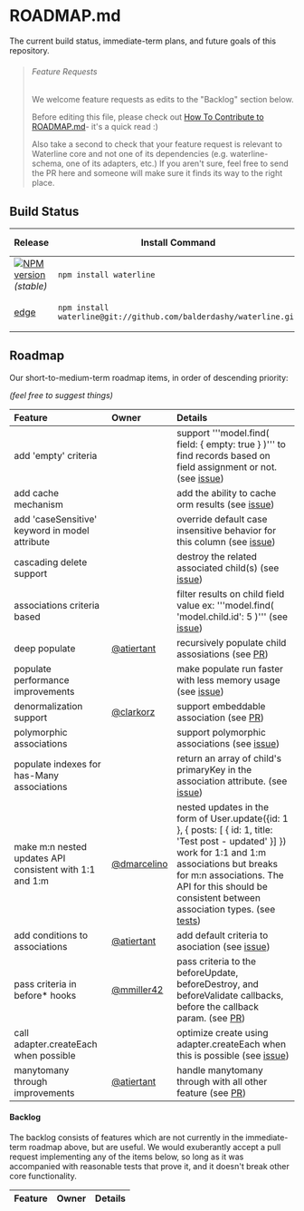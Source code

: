 # ROADMAP.md

The current build status, immediate-term plans, and future goals of this repository.

> ###### Feature Requests
>
> We welcome feature requests as edits to the "Backlog" section below.
>
> Before editing this file, please check out [How To Contribute to ROADMAP.md](https://gist.github.com/mikermcneil/bdad2108f3d9a9a5c5ed)- it's a quick read :)
>
> Also take a second to check that your feature request is relevant to Waterline core and not one of its dependencies (e.g. waterline-schema, one of its adapters, etc.)  If you aren't sure, feel free to send the PR here and someone will make sure it finds its way to the right place.



## Build Status

| Release                                                                                                                 | Install Command                                                | Build Status
|------------------------------------------------------------------------------------------------------------------------ | -------------------------------------------------------------- | -----------------
| [![NPM version](https://badge.fury.io/js/waterline.png)](https://github.com/balderdashy/waterline/tree/stable) _(stable)_       | `npm install waterline`                                          | [![Build Status](https://travis-ci.org/balderdashy/waterline.png?branch=stable)](https://travis-ci.org/balderdashy/waterline) |
| [edge](https://github.com/balderdashy/waterline/tree/master)                                                                | `npm install waterline@git://github.com/balderdashy/waterline.git` | [![Build Status](https://travis-ci.org/balderdashy/waterline.png?branch=master)](https://travis-ci.org/balderdashy/waterline) |



## Roadmap

Our short-to-medium-term roadmap items, in order of descending priority:

_(feel free to suggest things)_


 Feature                                                  | Owner                                                                            | Details
 :------------------------------------------------------- | :------------------------------------------------------------------------------- | :------
 add 'empty' criteria                                     |                                                                                  | support '''model.find( field: { empty: true } )''' to find records based on field assignment or not.  (see [issue](https://github.com/balderdashy/waterline/issues/189))
 add cache mechanism                                      |                                                                                  | add the ability to cache orm results (see [issue](https://github.com/balderdashy/waterline/issues/200))
 add 'caseSensitive' keyword in model attribute           |                                                                                  | override default case insensitive behavior for this column (see [issue](https://github.com/balderdashy/waterline/issues/239))
 cascading delete support                                 |                                                                                  | destroy the related associated child(s) (see [issue](https://github.com/balderdashy/waterline/issues/251))
 associations criteria based                              |                                                                                  | filter results on child field value ex: '''model.find( 'model.child.id': 5 )''' (see [issue](https://github.com/balderdashy/waterline/issues/266))
 deep populate                                            | [@atiertant](https://github.com/atiertant)                                       | recursively populate child assosiations (see [PR](https://github.com/balderdashy/waterline/pull/1052))
 populate performance improvements                        |                                                                                  | make populate run faster with less memory usage (see [issue](https://github.com/balderdashy/waterline/issues/343))
 denormalization support                                  | [@clarkorz](https://github.com/clarkorz)                                         | support embeddable association (see [PR](https://github.com/balderdashy/waterline/pull/428))
 polymorphic associations                                 |                                                                                  | support polymorphic associations (see [issue](https://github.com/balderdashy/waterline/issues/484))
 populate indexes for has-Many associations               |                                                                                  | return an array of child's primaryKey in the association attribute. (see [issue](https://github.com/balderdashy/waterline/issues/532))
 make m:n nested updates API consistent with 1:1 and 1:m  | [@dmarcelino](https://github.com/dmarcelino)                                    | nested updates in the form of User.update({id: 1 }, { posts: [ { id: 1, title: 'Test post - updated' }] }) work for 1:1 and 1:m associations but breaks for m:n associations. The API for this should be consistent between association types. (see [tests](https://github.com/balderdashy/waterline-adapter-tests/pull/51))
 add conditions to associations                           | [@atiertant](https://github.com/atiertant)                                       | add default criteria to asociation (see [issue](https://github.com/balderdashy/waterline/issues/988))
 pass criteria in before* hooks                           | [@mmiller42](https://github.com/mmiller42)                                       | pass criteria to the beforeUpdate, beforeDestroy, and beforeValidate callbacks, before the callback param. (see [PR](https://github.com/balderdashy/waterline/pull/1122))
 call adapter.createEach when possible                    |                                                                                  | optimize create using adapter.createEach when this is possible (see [issue](https://github.com/balderdashy/waterline/issues/1007))
 manytomany through improvements                          | [@atiertant](https://github.com/atiertant)                                       | handle manytomany through with all other feature (see [PR](https://github.com/balderdashy/waterline/pull/1134))


#### Backlog

The backlog consists of features which are not currently in the immediate-term roadmap above, but are useful.  We would exuberantly accept a pull request implementing any of the items below, so long as it was accompanied with reasonable tests that prove it, and it doesn't break other core functionality.

 Feature                                         | Owner                                              | Details
 :---------------------------------------------- | :------------------------------------------------- | :------
 
